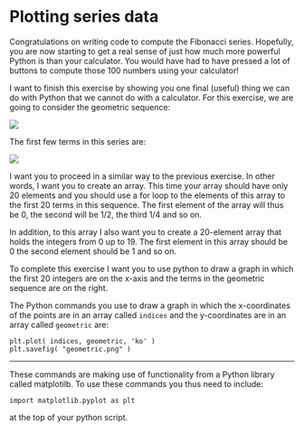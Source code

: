 # Plotting series data

Congratulations on writing code to compute the Fibonacci series.  Hopefully, you are now starting to get a real sense of just how much more powerful Python is than your calculator.  You would have had to have pressed a lot of buttons to compute those 100 numbers using your calculator!

I want to finish this exercise by showing you one final (useful) thing we can do with Python that we cannot do with a calculator.   For this exercise, we are going to consider the geometric sequence: 

![](https://render.githubusercontent.com/render/math?math=a_n=\left(\frac{1}{2}\right)^n)

The first few terms in this series are:

![](https://render.githubusercontent.com/render/math?math=a_0=\left(\frac{1}{2}\right)^0=1\qquad\a_1=\left(\frac{1}{2}\right)^1=\frac{1}{2}\qquad\a_2=\left(\frac{1}{2}\right)^2=\frac{1}{4}\qquad\a_3=\left(\frac{1}{2}\right)^3=\frac{1}{8})

I want you to proceed in a similar way to the previous exercise.  In other words, I want you to create an array.  This time your array should have only 20 elements and you should use a for loop to the elements of this array to the first 20 terms in this sequence.  The first element of the array will thus be 0, the second will be 1/2, the third 1/4 and so on. 

In addition, to this array I also want you to create a 20-element array that holds the integers from 0 up to 19.  The first element in this array should be 0 the second element should be 1 and so on. 

To complete this exercise I want you to use python to draw a graph in which the first 20 integers are on the x-axis and the terms in the geometric sequence are on the right.  

The Python commands you  use to draw a graph in which the x-coordinates of the points are in an array called `indices` and the y-coordinates are in an array called `geometric`  are:

````
plt.plot( indices, geometric, 'ko' )
plt.savefig( "geometric.png" )
````
***
These commands are making use of functionality from a Python library called matplotilb.  To use these commands you thus need to include:

````
import matplotlib.pyplot as plt
````

at the top of your python script.
